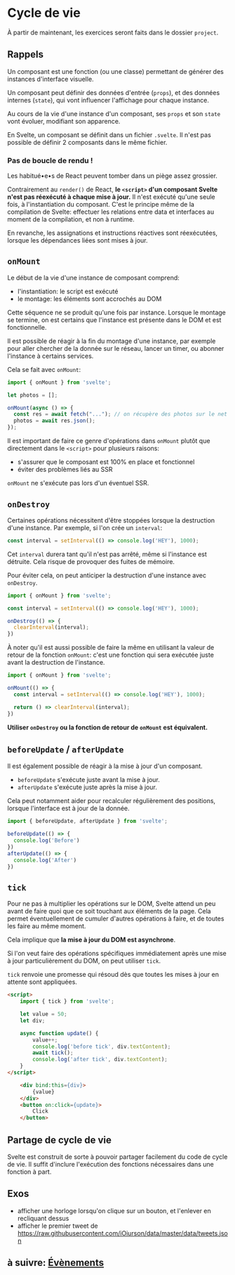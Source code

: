 # Cycle de vie

À partir de maintenant, les exercices seront faits dans le dossier `project`.

## Rappels

Un composant est une fonction (ou une classe) permettant de générer des instances d'interface visuelle.

Un composant peut définir des données d'entrée (`props`), et des données internes (`state`), qui vont influencer l'affichage pour chaque instance.

Au cours de la vie d'une instance d'un composant, ses `props` et son `state` vont évoluer, modifiant son apparence.

En Svelte, un composant se définit dans un fichier `.svelte`. Il n'est pas possible de définir 2 composants dans le même fichier.

### Pas de boucle de rendu !

Les habitué•e•s de React peuvent tomber dans un piège assez grossier.

Contrairement au `render()` de React, **le `<script>` d'un composant Svelte n'est pas réexécuté à chaque mise à jour.** Il n'est exécuté qu'une seule fois, à l'instantiation du composant. C'est le principe même de la compilation de Svelte: effectuer les relations entre data et interfaces au moment de la compilation, et non à runtime.

En revanche, les assignations et instructions réactives sont réexécutées, lorsque les dépendances liées sont mises à jour.

## `onMount`

Le début de la vie d'une instance de composant comprend:
- l'instantiation: le script est exécuté
- le montage: les éléments sont accrochés au DOM

Cette séquence ne se produit qu'une fois par instance. Lorsque le montage se termine, on est certains que l'instance est présente dans le DOM et est fonctionnelle.

Il est possible de réagir à la fin du montage d'une instance, par exemple pour aller chercher de la donnée sur le réseau, lancer un timer, ou abonner l'instance à certains services.

Cela se fait avec `onMount`:

```js
import { onMount } from 'svelte';

let photos = [];

onMount(async () => {
  const res = await fetch("..."); // on récupère des photos sur le net par exemple
  photos = await res.json();
});
```

Il est important de faire ce genre d'opérations dans `onMount` plutôt que directement dans le `<script>` pour plusieurs raisons:
- s'assurer que le composant est 100% en place et fonctionnel
- éviter des problèmes liés au SSR

`onMount` ne s'exécute pas lors d'un éventuel SSR.


## `onDestroy`

Certaines opérations nécessitent d'être stoppées lorsque la destruction d'une instance. Par exemple, si l'on crée un `interval`:
```js
const interval = setInterval(() => console.log('HEY'), 1000);
```

Cet `interval` durera tant qu'il n'est pas arrêté, même si l'instance est détruite. Cela risque de provoquer des fuites de mémoire.

Pour éviter cela, on peut anticiper la destruction d'une instance avec `onDestroy`.

```js
import { onMount } from 'svelte';

const interval = setInterval(() => console.log('HEY'), 1000);

onDestroy(() => {
  clearInterval(interval);
})
```

À noter qu'il est aussi possible de faire la même en utilisant la valeur de retour de la fonction `onMount`: c'est une fonction qui sera exécutée juste avant la destruction de l'instance.

```js
import { onMount } from 'svelte';

onMount(() => {
  const interval = setInterval(() => console.log('HEY'), 1000);

  return () => clearInterval(interval);
})
```

**Utiliser `onDestroy` ou la fonction de retour de `onMount` est équivalent.**

## `beforeUpdate` / `afterUpdate`

Il est également possible de réagir à la mise à jour d'un composant.

- `beforeUpdate` s'exécute juste avant la mise à jour.
- `afterUpdate` s'exécute juste après la mise à jour.

Cela peut notamment aider pour recalculer régulièrement des positions, lorsque l'interface est à jour de la donnée.

```js
import { beforeUpdate, afterUpdate } from 'svelte';

beforeUpdate(() => {
  console.log('Before')
})
afterUpdate(() => {
  console.log('After')
})
```

## `tick`

Pour ne pas à multiplier les opérations sur le DOM, Svelte attend un peu avant de faire quoi que ce soit touchant aux éléments de la page. Cela permet éventuellement de cumuler d'autres opérations à faire, et de toutes les faire au même moment.

Cela implique que **la mise à jour du DOM est asynchrone**.

Si l'on veut faire des opérations spécifiques immédiatement après une mise à jour particulièrement du DOM, on peut utiliser `tick`.

`tick` renvoie une promesse qui résoud dès que toutes les mises à jour en attente sont appliquées.

```html
<script>
	import { tick } from 'svelte';

	let value = 50;
	let div;

	async function update() {
		value++;
		console.log('before tick', div.textContent);
		await tick();
		console.log('after tick', div.textContent);
	}
</script>

	<div bind:this={div}>
		{value}
	</div>
	<button on:click={update}>
		Click
	</button>
```

## Partage de cycle de vie

Svelte est construit de sorte à pouvoir partager facilement du code de cycle de vie. Il suffit d'inclure l'exécution des fonctions nécessaires dans une fonction à part.

<script>
  import { onMount, onDestroy } from 'svelte';

  export default function() {
    onMount(() => {
      // ...
    });

    onDestroy(() => {
      // ...
    })
  }
</script>

<script>
  import setLifecycle from 'svelte';

	setLifecycle();
</script>


## Exos

- afficher une horloge lorsqu'on clique sur un bouton, et l'enlever en recliquant dessus
- afficher le premier tweet de https://raw.githubusercontent.com/iOiurson/data/master/data/tweets.json

## à suivre: [Évènements](./3-2_events.md)
